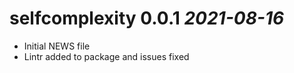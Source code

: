 # selfcomplexity 0.0.1 _2021-08-16_

  * Initial NEWS file
  * Lintr added to package and issues fixed
  
